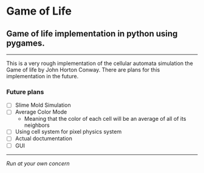# **Game of Life**
## Game of life implementation in python using pygames.
---
This is a very rough implementation of the cellular automata simulation the Game of life by John Horton Conway. There are plans for this implementation in the future.
### Future plans
- [ ] Slime Mold Simulation
- [ ] Average Color Mode
  - Meaning that the color of each cell will be an average of all of its neighbors
- [ ] Using cell system for pixel physics system
- [ ] Actual doctumentation
- [ ] GUI
---
*Run at your own concern*
